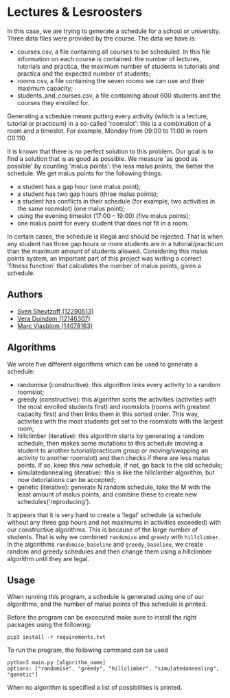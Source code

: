 
# Lectures & Lesroosters

In this case, we are trying to generate a schedule for a school or university. Three data files were provided by the course. The data we have is:

- courses.csv, a file containing all courses to be scheduled. In this file information on each course is contained: the number of lectures, tutorials and practica, the maximum number of students in tutorials and practica and the expected number of students;
- rooms.csv, a file containing the seven rooms we can use and their maximum capacity;
- students_and_courses.csv, a file containing about 600 students and the courses they enrolled for.

Generating a schedule means putting every activity (which is a lecture, tutorial or practicum) in a so-called 'roomslot': this is a combination of a room and a timeslot. For example, Monday from 09:00 to 11:00 in room C0.110. 

It is known that there is no perfect solution to this problem. Our goal is to find a solution that is as good as possible. We measure 'as good as possible' by counting 'malus points': the less malus points, the better the schedule. We get malus points for the following things:

- a student has a gap hour (one malus point);
- a student has two gap hours (three malus points);
- a student has conflicts in their schedule (for example, two activities in the same roomslot) (one malus point);
- using the evening timeslot (17:00 - 19:00) (five malus points);
- one malus point for every student that does not fit in a room.

In certain cases, the schedule is illegal and should be rejected. That is when any student has three gap hours or more students are in a tutorial/practicum than the maximum amount of students allowed. Considering this malus points system, an important part of this project was writing a correct 'fitness function' that calculates the number of malus points, given a schedule.


## Authors

- [Sven Shevtzoff (12290513)](https://github.com/SvenShevtzoff) 
- [Vera Duindam (12146307)](https://github.com/veraduindam) 
- [Marc Vlasblom (14078163)](https://github.com/marcBook-air)


## Algorithms

We wrote five different algorithms which can be used to generate a schedule:

- randomise (constructive): this algorithm links every activity to a random roomslot;
- greedy (constructive): this algorithm sorts the activities (activities with the most enrolled students first) and roomslots (rooms with greatest capacity first) and then links them in this sorted order. This way, activities with the most students get set to the roomslots with the largest room;
- hillclimber (iterative): this algorithm starts by generating a random schedule, then makes some mutations to this schedule (moving a student to another tutorial/practicum group or moving/swapping an activity to another roomslot) and then checks if there are less malus points. If so, keep this new schedule, if not, go back to the old schedule;
- simulatedannealing (iterative): this is like the hillclimber algorithm, but now detoriations can be accepted;
- genetic (iterative): generate N random schedule, take the M with the least amount of malus points, and combine these to create new schedules('reproducing').

It appears that it is very hard to create a 'legal' schedule (a schedule without any three gap hours and not maximums in activities exceeded) with our constructive algorithms. This is because of the large number of students. That is why we combined `randomise` and `greedy` with `hillclimber`. In the algorithms `randomise_baseline` and `greedy_baseline`, we create random and greedy schedules and then change them using a hillclimber algorithm until they are legal.


## Usage

When running this program, a schedule is generated using one of our algorithms, and the number of malus points of this schedule is printed.

Before the program can be excecuted make sure to install the right packages using the following:

    pip3 install -r requirements.txt

To run the program, the following command can be used

    python3 main.py [algorithm_name]
    options: ["randomise", "greedy", "hillclimber", "simulatedannealing", "genetic"]

When no algorithm is specified a list of possibilities is printed.


